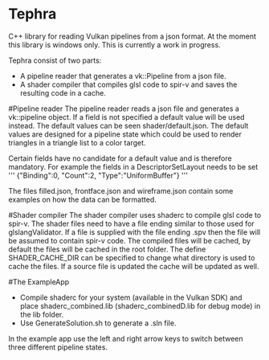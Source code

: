 # Tephra
C++ library for reading Vulkan pipelines from a json format. At the moment this library is windows only.
This is currently a work in progress.

Tephra consist of two parts:
* A pipeline reader that generates a vk::Pipeline from a json file.
* A shader compiler that compiles glsl code to spir-v and saves the resulting code in a cache.

#Pipeline reader
The pipeline reader reads a json file and generates a vk::pipeline object.
If a field is not specified a default value will be used instead. The default values can be seen shader/default.json.
The default values are designed for a pipeline state which could be used to render triangles in a triangle list to a color target.

Certain fields have no candidate for a default value and is therefore mandatory.
For example the fields in a DescriptorSetLayout needs to be set
'''
{"Binding":0, "Count":2, "Type":"UniformBuffer"}
'''

The files filled.json, frontface.json and wireframe.json contain some examples on how the data can be formatted.

#Shader compiler
The shader compiler uses shaderc to compile glsl code to spir-v.
The shader files need to have a file ending similar to those used for glslangValidator.
If a file is supplied with the file ending .spv then the file will be assumed to contain spir-v code.
The compiled files will be cached, by default the files will be cached in the root folder.
The define SHADER_CACHE_DIR can be specified to change what directory is used to cache the files.
If a source file is updated the cache will be updated as well.

#The ExampleApp
* Compile shaderc for your system (available in the Vulkan SDK) and place shaderc_combined.lib (shaderc_combinedD.lib for debug mode) in the lib folder.
* Use GenerateSolution.sh to generate a .sln file.

In the example app use the left and right arrow keys to switch between three different pipeline states.
